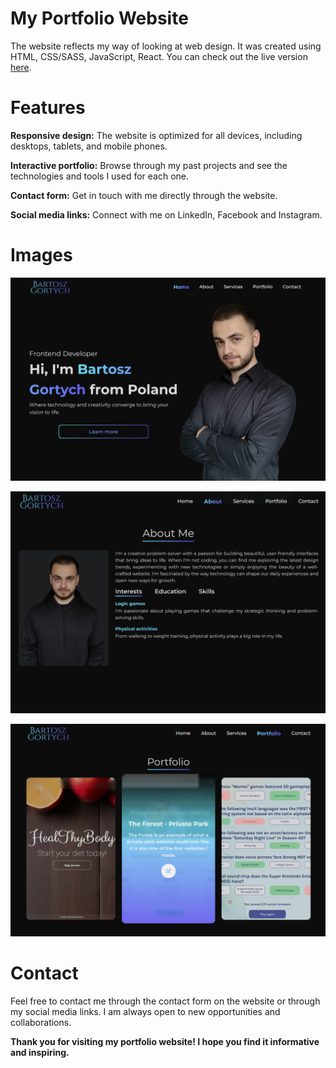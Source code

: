 # My Portfolio Website

The website reflects my way of looking at web design. It was created using HTML, CSS/SASS, JavaScript, React. You can check out the live version [here](https://bartoszgortych.com/).

# Features

**Responsive design:** The website is optimized for all devices, including desktops, tablets, and mobile phones.

**Interactive portfolio:** Browse through my past projects and see the technologies and tools I used for each one.

**Contact form:** Get in touch with me directly through the website.

**Social media links:** Connect with me on LinkedIn, Facebook and Instagram.

# Images

![](./src/assets/images/markdown/image-3.png)

![](./src/assets/images/markdown/image-5.png)

![](./src/assets/images/markdown/image-4.png)

# Contact

Feel free to contact me through the contact form on the website or through my social media links. I am always open to new opportunities and collaborations.

**Thank you for visiting my portfolio website! I hope you find it informative and inspiring.**
